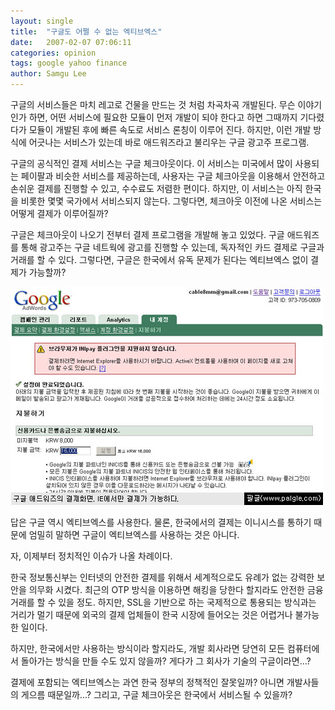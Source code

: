 ```yaml
---
layout: single
title:  "구글도 어쩔 수 없는 엑티브엑스"
date:   2007-02-07 07:06:11
categories: opinion
tags: google yahoo finance
author: Samgu Lee
---
```

구글의 서비스들은 마치 레고로 건물을 만드는 것 처럼 차곡차곡 개발된다. 무슨 이야기인가 하면, 어떤 서비스에 필요한 모듈이 먼저 개발이 되야 한다고 하면 그때까지 기다렸다가 모듈이 개발된 후에 빠른 속도로 서비스 론칭이 이루어 진다. 하지만, 이런 개발 방식에 어긋나는 서비스가 있는데 바로 애드워즈라고 불리우는 구글 광고주 프로그램.

구글의 공식적인 결제 서비스는 구글 체크아웃이다. 이 서비스는 미국에서 많이 사용되는 페이팔과 비슷한 서비스를 제공하는데, 사용자는 구글 체크아웃을 이용해서 안전하고 손쉬운 결제를 진행할 수 있고, 수수료도 저렴한 편이다. 하지만, 이 서비스는 아직 한국을 비롯한 몇몇 국가에서 서비스되지 않는다. 그렇다면, 체크아웃 이전에 나온 서비스는 어떻게 결제가 이루어질까?

구글은 체크아웃이 나오기 전부터 결제 프로그램을 개발해 놓고 있었다. 구글 애드워즈를 통해 광고주는 구글 네트웍에 광고를 진행할 수 있는데, 독자적인 카드 결제로 구글과 거래를 할 수 있다. 그렇다면, 구글은 한국에서 유독 문제가 된다는 엑티브엑스 없이 결제가 가능할까?

![IE전용 결제 페이지, 구글 애드워즈 결제화면](/assets/google-korea-adwords-pay-system.jpg)

답은 구글 역시 엑티브엑스를 사용한다. 물론, 한국에서의 결제는 이니시스를 통하기 때문에 엄밀히 말하면 구글이 엑티브엑스를 사용하는 것은 아니다.

자, 이제부터 정치적인 이슈가 나올 차례이다.

한국 정보통신부는 인터넷의 안전한 결제를 위해서 세계적으로도 유례가 없는 강력한 보안을 의무화 시켰다. 최근의 OTP 방식을 이용하면 해킹을 당한다 할지라도 안전한 금융거래를 할 수 있을 정도. 하지만, SSL을 기반으로 하는 국제적으로 통용되는 방식과는 거리가 멀기 때문에 외국의 결제 업체들이 한국 시장에 들어오는 것은 어렵거나 불가능한 일이다.

하지만, 한국에서만 사용하는 방식이라 할지라도, 개발 회사라면 당연히 모든 컴퓨터에서 돌아가는 방식을 만들 수도 있지 않을까? 게다가 그 회사가 기술의 구글이라면...?

결제에 포함되는 엑티브엑스는 과연 한국 정부의 정책적인 잘못일까? 아니면 개발사들의 게으름 때문일까...? 그리고, 구글 체크아웃은 한국에서 서비스될 수 있을까?
